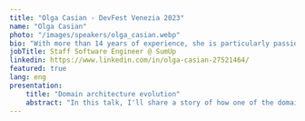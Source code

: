 ```yaml
---
title: "Olga Casian - DevFest Venezia 2023"
name: "Olga Casian"
photo: "/images/speakers/olga_casian.webp"
bio: "With more than 14 years of experience, she is particularly passionate about technical leadership and architectural challenges. Currently, is among those who promote Kotlin at SumUp focusing on the backend."
jobTitle: Staff Software Engineer @ SumUp
linkedin: https://www.linkedin.com/in/olga-casian-27521464/
featured: true
lang: eng
presentation:
    title: "Domain architecture evolution"
    abstract: "In this talk, I'll share a story of how one of the domains in SumUp evolved during the past 3 years and how we see it in the future. It will be about the challenges that we faced and how they were overcome to meet different functional and non-functional requirements. I hope that this talk will inspire you to consider some of the recipes for your everyday puzzles." 
---
```

